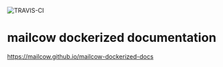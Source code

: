 ![TRAVIS-CI](https://api.travis-ci.org/mailcow/mailcow-dockerized-docs.svg?branch=master)

# mailcow dockerized documentation

https://mailcow.github.io/mailcow-dockerized-docs
